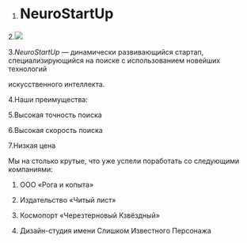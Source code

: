 1. # NeuroStartUp

2.![](https://netology-code.github.io/git-homeworks/introduction/assets/logo.png)

3.*NeuroStartUp* — динамически развивающийся стартап, специализирующийся на поиске с использованием новейших технологий 

искусственного интеллекта.

 4.Наши преимущества:

 5.Высокая точность поиска
  
 6.Высокая скорость поиска
  
 7.Низкая цена

 Мы на столько крутые, что уже успели поработать со следующими компаниями:

1. ООО «Рога и копыта»

2. Издательство «Читый лист»
   
3. Космопорт «Черезтерновый Кзвёздный»

4. Дизайн-студия имени Слишком Известного Персонажа